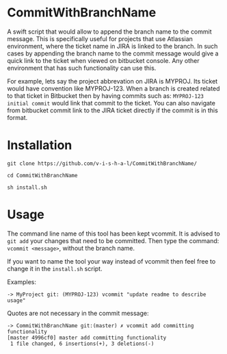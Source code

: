 # CommitWithBranchName
A swift script that would allow to append the branch name to the commit message. This is specifically useful for projects that use Atlassian environment, where the ticket name in JIRA is linked to the branch. In such cases by appending the branch name to the commit message would give a quick link to the ticket when viewed on bitbucket console.
Any other environment that has such functionality can use this.

For example, lets say the project abbrevation on JIRA is MYPROJ. Its ticket would have convention like MYPROJ-123. When a branch is created related to that ticket in Bitbucket then by having commits such as: `MYPROJ-123 initial commit` would link that commit to the ticket. You can also navigate from bitbucket commit link to the JIRA ticket directly if the commit is in this format.

# Installation
`git clone https://github.com/v-i-s-h-a-l/CommitWithBranchName/`

`cd CommitWithBranchName`

`sh install.sh`


# Usage

The command line name of this tool has been kept vcommit. It is advised to `git add` your changes that need to be committed. Then type the command: `vcommit <message>`, without the branch name.

If you want to name the tool your way instead of vcommit then feel free to change it in the `install.sh` script.

Examples:

`-> MyProject git: (MYPROJ-123) vcommit "update readme to describe usage"`

Quotes are not necessary in the commit message:
``` 
-> CommitWithBranchName git:(master) ✗ vcommit add committing functionality
[master 4996cf0] master add committing functionality
 1 file changed, 6 insertions(+), 3 deletions(-)
 ```
